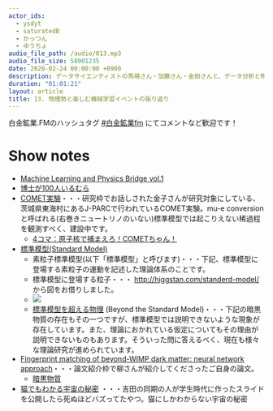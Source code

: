```yaml
---
actor_ids:
  - ysdyt
  - saturatedB
  - かっつん
  - ゆうちょ
audio_file_path: /audio/013.mp3
audio_file_size: 58901235
date: 2020-02-24 00:00:00 +0900
description: データサイエンティストの馬場さん・加藤さん・金田さんと、データ分析と物理を楽しむイベントMLPBridgeについてお話しました。
duration: "01:01:21"
layout: article
title: 13. 物理勢と楽しむ機械学習イベントの振り返り
---
```


白金鉱業.FMのハッシュタグ [#白金鉱業fm](https://twitter.com/search?q=%23%E7%99%BD%E9%87%91%E9%89%B1%E6%A5%ADfm&src=typed_query) にてコメントなど歓迎です！

# Show notes

- [Machine Learning and Physics Bridge vol.1](https://mlpbridge.connpass.com/event/159171/)
- [博士が100人いるむら](http://yunishio.blogspot.com/2013/11/blog-post.html)
- [COMET実験](http://comet.kek.jp/Introduction.html)・・・研究枠でお話しされた金子さんが研究対象にしている、茨城県東海村にあるJ-PARCで行われているCOMET実験。mu-e conversionと呼ばれる(右巻きニュートリノのいない)標準模型では起こりえない稀過程を観測すべく、建設中です。
  - [4コマ：原子核で捕まえろ！COMETちゃん！](https://higgstan.com/4koma-comet/)
- [標準模型(Standard Model)](https://home.cern/science/physics/standard-model)
  - 素粒子標準模型(以下「標準模型」と呼びます)・・・下記、標準模型に登場する素粒子の運動を記述した理論体系のことです。
  - 標準模型に登場する粒子・・・ http://higgstan.com/standerd-model/ から図をお借りしました。
  - ![](https://user-images.githubusercontent.com/1455585/75209434-8af77800-57c1-11ea-9c9f-4dc1def69127.jpeg)
  - [標準模型を超える物理](https://www.ipmu.jp/ja/research-activities/research-program/models-beyond-standard-model) (Beyond the Standard Model)・・・下記の暗黒物質の存在もその一つですが、標準模型では説明できないような現象が存在しています。また、理論におかれている仮定についてもその理由が説明できないものもあります。そういった問に答えるべく、現在も様々な理論研究が進められています。
- [Fingerprint matching of beyond-WIMP dark matter: neural network approach](http://arxiv.org/abs/arXiv:1906.09141)・・・論文紹介枠で柳さんが紹介してくださったご自身の論文。
  - [暗黒物質](https://home.cern/science/physics/dark-matter)
- [猫でもわかる宇宙の秘密](https://www.slideshare.net/KouichiNomura1/ss-87980565) ・・・吉田の同期の人が学生時代に作ったスライドを公開したら死ぬほどバズってたやつ。猫にしかわからない宇宙の秘密